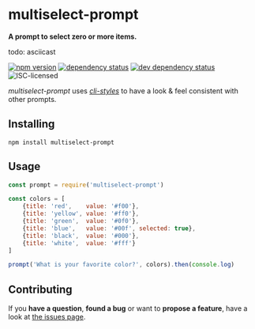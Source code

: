 # multiselect-prompt

**A prompt to select zero or more items.**

todo: asciicast

[![npm version](https://img.shields.io/npm/v/multiselect-prompt.svg)](https://www.npmjs.com/package/multiselect-prompt)
[![dependency status](https://img.shields.io/david/derhuerst/multiselect-prompt.svg)](https://david-dm.org/derhuerst/multiselect-prompt#info=dependencies)
[![dev dependency status](https://img.shields.io/david/dev/derhuerst/multiselect-prompt.svg)](https://david-dm.org/derhuerst/multiselect-prompt#info=devDependencies)
![ISC-licensed](https://img.shields.io/github/license/derhuerst/multiselect-prompt.svg)

*multiselect-prompt* uses [*cli-styles*](https://github.com/derhuerst/cli-styles) to have a look & feel consistent with other prompts.


## Installing

```
npm install multiselect-prompt
```


## Usage

```js
const prompt = require('multiselect-prompt')

const colors = [
	{title: 'red',    value: '#f00'},
	{title: 'yellow', value: '#ff0'},
	{title: 'green',  value: '#0f0'},
	{title: 'blue',   value: '#00f', selected: true},
	{title: 'black',  value: '#000'},
	{title: 'white',  value: '#fff'}
]

prompt('What is your favorite color?', colors).then(console.log)
```


## Contributing

If you **have a question**, **found a bug** or want to **propose a feature**, have a look at [the issues page](https://github.com/derhuerst/multiselect-prompt/issues).
